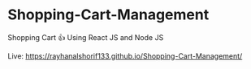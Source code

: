 # Shopping-Cart-Management
Shopping Cart 👍 Using React JS and Node JS

Live: https://rayhanalshorif133.github.io/Shopping-Cart-Management/
